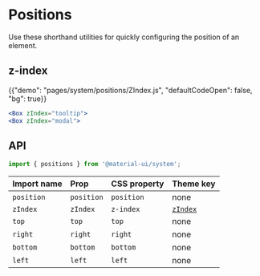 # Positions

<p class="description">Use these shorthand utilities for quickly configuring the position of an element.</p>

## z-index

{{"demo": "pages/system/positions/ZIndex.js", "defaultCodeOpen": false, "bg": true}}

```jsx
<Box zIndex="tooltip">
<Box zIndex="modal">
```

## API

```js
import { positions } from '@material-ui/system';
```

| Import name | Prop | CSS property | Theme key |
|:------------|:-----|:-------------|:----------|
| `position` | `position` | `position` | none |
| `zIndex` | `zIndex` | `z-index` | [`zIndex`](/customization/default-theme/?expend-path=$.zIndex) |
| `top` | `top` | `top` | none |
| `right` | `right` | `right` | none |
| `bottom` | `bottom`| `bottom` | none |
| `left` | `left`| `left` | none |
